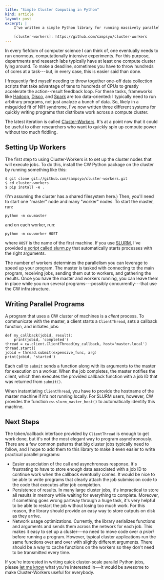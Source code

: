 ```yaml
---
title: "Simple Cluster Computing in Python"
kind: article
layout: post
excerpt: |
    I've written a simple Python library for running massively parallel tasks on compute clusters. [Cluster-Workers][] makes it simple to get up and running with the kinds of parallelism that academics usually need when running large-scale batches of experiments. See if it fits your cluster-y use case as well as it does mine.

    [cluster-workers]: https://github.com/sampsyo/cluster-workers
---
```


In every fiefdom of computer science I can think of, one eventually needs to run enormous, computationally intensive experiments. For this purpose, departments and research labs typically have at least one compute cluster lying around. To make a deadline, sometimes you have to throw hundreds of cores at a task---but, in every case, this is easier said than done.

I frequently find myself needing to throw together one-off data collection scripts that take advantage of tens to hundreds of CPUs to greatly accelerate the action--result feedback loop. For these tasks, frameworks like [Hadoop][], [Disco][], and [Spark][] are too data-oriented: I typically need to run arbitrary programs, not just analyze a bunch of data. So, likely in a misguided fit of NIH syndrome, I've now written three different systems for quickly writing programs that distribute work across a compute cluster.

[Disco]: http://discoproject.org
[Spark]: http://www.spark-project.org
[Hadoop]: http://hadoop.apache.org

The latest iteration is called [Cluster-Workers][]. It's at a point now that it could be useful to other researchers who want to quickly spin up compute power without too much fiddling.

[cluster-workers]: https://github.com/sampsyo/cluster-workers


Setting Up Workers
------------------

The first step to using Cluster-Workers is to set up the cluster nodes that will execute jobs. To do this, install the CW Python package on the cluster by running something like this:

    $ git clone git://github.com/sampsyo/cluster-workers.git
    $ cd cluster-workers
    $ pip install -e .

(I'm assuming the cluster has a shared filesystem here.) Then, you'll need to start one "master" node and many "worker" nodes. To start the master, run:

    python -m cw.master

and on each worker, run:

    python -m cw.worker HOST

where `HOST` is the name of the first machine. If you use [SLURM][], I've provided [a script called slurm.py][slurmscript] that automatically starts processes with the right arguments.

The number of workers determines the parallelism you can leverage to speed up your program. The master is tasked with connecting to the main program, receiving jobs, sending them out to workers, and gathering the results. Once you have the master and workers running, you can leave them in place while you run several programs---possibly concurrently---that use the CW infrastructure.

[SLURM]: https://computing.llnl.gov/linux/slurm/
[slurmscript]: https://github.com/sampsyo/cluster-workers#using-with-slurm


Writing Parallel Programs
-------------------------

A program that uses a CW cluster of machines is a *client* process. To communicate with the master, a client starts a `ClientThread`, sets a callback function, and initiates jobs:

    def my_callback(jobid, result):
        print(jobid, 'completed')
    thread = cw.client.ClientThread(my_callback, host='master.local')
    thread.start()
    jobid = thread.submit(expensive_func, arg)
    print(jobid, 'started')

Each call to `submit` sends a function along with its arguments to the master for execution on a worker. When the job completes, the master notifies the client, which then executes the provided callback function with a job ID that was returned from `submit()`.

When instantiating `ClientThread`, you have to provide the hostname of the master machine if it's not running locally. For SLURM users, however, CW provides the function `cw.slurm_master_host()` to automatically identify this machine.


Next Steps
----------

The token/callback interface provided by `ClientThread` is enough to get work done, but it's not the most elegant way to program asynchronously. There are a few common patterns that big cluster jobs typically need to follow, and I hope to add them to this library to make it even easier to write practical parallel programs:

* Easier association of the call and asynchronous response. It's frustrating to have to store enough data associated with a job ID to continue work when the callback eventually comes. It would be nice to be able to write programs that clearly attach the job submission code to the code that executes after job completion.
* Persistence of results. In many large cluster jobs, it's impractical to store all results in memory while waiting for everything to complete. Moreover, if something goes wrong partway through a huge task, it's very helpful to be able to restart the job without losing too much work. For this reason, the library should provide an easy way to store outputs on disk as they arrive.
* Network usage optimizations. Currently, the library serializes functions and arguments and sends them across the network for each job. This makes it easy to set up a cluster---no need to move code over *a priori* before running a program. However, typical cluster applications run the same functions over and over with slightly different arguments. There should be a way to cache functions on the workers so they don't need to be transmitted every time.

If you're interested in writing quick cluster-scale parallel Python jobs, please [let me know][email] what you're interested in---it would be awesome to make Cluster-Workers useful for everybody.

[email]: mailto:asampson@cs.washington.edu
